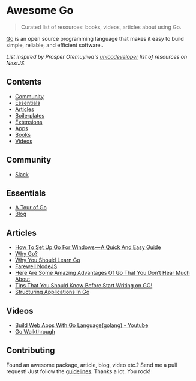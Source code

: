 # Awesome Go
> Curated list of resources: books, videos, articles about using Go.

[Go](https://golang.org/) is an open source programming language that makes it easy to build simple, reliable, and efficient software..

*List inspired by Prosper Otemuyiwa's [unicodeveloper](https://github.com/unicodeveloper/) list of resources on NextJS.*

## Contents
- [Community](#community)
- [Essentials](#essentials)
- [Articles](#articles)
- [Boilerplates](#boilerplates)
- [Extensions](#extensions)
- [Apps](#apps)
- [Books](#books)
- [Videos](#videos)

## Community
* [Slack](https://invite.slack.golangbridge.org/)

## Essentials
* [A Tour of Go](https://tour.golang.org/welcome/1)
* [Blog](https://blog.golang.org/)


## Articles
* [How To Set Up Go For Windows — A Quick And Easy Guide](https://medium.freecodecamp.org/setting-up-go-programming-language-on-windows-f02c8c14e2f)
* [Why Go?](https://hackernoon.com/why-go-ef8850dc5f3c)
* [Why You Should Learn Go](https://medium.com/@kevalpatel2106/why-should-you-learn-go-f607681fad65)
* [Farewell NodeJS](https://medium.com/@tjholowaychuk/farewell-node-js-4ba9e7f3e52b)
* [Here Are Some Amazing Advantages Of Go That You Don’t Hear Much About](https://medium.freecodecamp.org/here-are-some-amazing-advantages-of-go-that-you-dont-hear-much-about-1af99de3b23a)
* [Tips That You Should Know Before Start Writing on GO!](https://medium.com/@alexmaisiura/tips-that-you-should-know-before-start-writing-on-go-d30e681e2dd7)
* [Structuring Applications In Go](https://medium.com/@benbjohnson/structuring-applications-in-go-3b04be4ff091)

## Videos
* [Build Web Apps With Go Language(golang) - Youtube](https://www.youtube.com/watch?v=Vlie-srOU8c)
* [Go Walkthrough](https://medium.com/go-walkthrough)

## Contributing
Found an awesome package, article, blog, video etc.? Send me a pull request! Just follow the [guidelines](/CONTRIBUTING.md). Thanks a lot. You rock!
